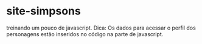 # site-simpsons
treinando um pouco de javascript. 
Dica: Os dados para acessar o perfil dos personagens estão inseridos no código na parte de javascript.
